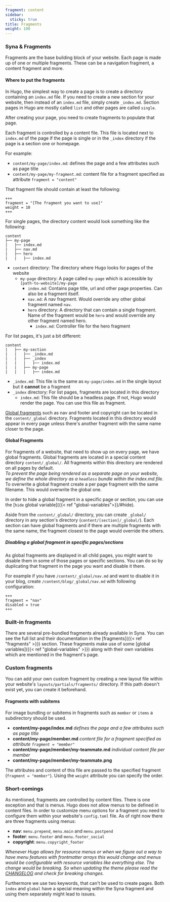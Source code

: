 ```yaml
---
fragment: content
sidebar:
  sticky: true
title: Fragments
weight: 100
---
```


### Syna & Fragments

Fragments are the base building block of your website.
Each page is made up of one or multiple fragments. 
These can be a navigation fragment, a content fragment and more.

#### Where to put the fragments

In Hugo, the simplest way to create a page is to create a directory containing an `index.md` file.
If you need to create a new section for your website, then instead of an `index.md` file, simply create `_index.md`.
Section pages in Hugo are mostly called `list` and other pages are called `single`.

After creating your page, you need to create fragments to populate that page.

Each fragment is controlled by a content file.
This file is located next to `index.md` of the page if the page is single or in the `_index` directory if the page is a section one or homepage.

For example:
- `content/my-page/index.md`: defines the page and a few attributes such as page title
- `content/my-page/my-fragment.md`: content file for a fragment specified as attribute `fragment = "content"`

That fragment file should contain at least the following:

```
+++
fragment = "[The fragment you want to use]"
weight = 10
+++
```

For single pages, the directory content would look something like the following:

```
content
├── my-page
|   ├── index.md
|   ├── nav.md
|   ├── hero
|   |   ├── index.md
```

- `content` directory: The directory where Hugo looks for pages of the website
    - `my-page` directory: A page called `my-page` which is accessible by `[path-to-website]/my-page`
        - `index.md`: Contains page title, url and other page properties. Can also be a fragment itself.
        - `nav.md`: A nav fragment. Would override any other global fragment named `nav`.
        - `hero` directory: A directory that can contain a single fragment. Name of the fragment would be `hero` and would override any other fragment named hero.
            - `index.md`: Controller file for the hero fragment

For list pages, it's just a bit different:

```
content
|   ├── my-section
|   |   ├── _index.md
|   |   ├── _index
|   |   |   ├── index.md
|   |   ├── my-page
|   |   |   ├── index.md
```

- `_index.md`: This file is the same as `my-page/index.md` in the single layout but it **cannot** be a fragment
- `_index` directory: For list pages, fragments are located in this directory
    - `index.md`: This file should be a headless page. If not, Hugo would render the page. You can use this file as fragment.

[Global fragments](#global-fragments) such as nav and footer and copyright can be located in the `content/_global` directory.
Fragments located in this directory would appear in every page unless there's another fragment with the same name closer to the page.

#### Global Fragments

For fragments of a website, that need to show up on every page, we have global fragments.
Global fragments are located in a special content directory `content/_global/`.
All fragments within this directory are rendered on all pages by default.  
*To prevent the page being rendered as a separate page on your website, we define the whole directory as a `headless` bundle within the index.md file.*
To overwrite a global fragment create a per page fragment with the same filename.
This would overwrite the global one.

In order to hide a global fragment in a specific page or section, you can use the [`hide` global variable]({{< ref "global-variables">}}/#hide).

Aside from the `content/_global/` directory, you can create `_global/` directory in any section's directory (`content/[section]/_global/`).
Each section can have global fragments and if there are multiple fragments with the same name, the fragment closest to the page would override the others.

##### Disabling a global fragment in specific pages/sections

As global fragments are displayed in all child pages, you might want to
disable them in some of those pages or specific sections. You can do so by
duplicating that fragment in the page you want and disable it there.

For example if you have `/content/_global/nav.md` and want to disable it in your
blog, create `/content/blog/_global/nav.md` with following configuration:

```
+++
fragment = "nav"
disabled = true
+++
```

### Built-in fragments

There are several pre-bundled fragments already available in Syna. You can see the full list and their documentation in the [fragments]({{< ref "fragments" >}}) section.
These fragments make use of some [global variables]({{< ref "global-variables" >}}) along with their own variables which are mentioned in the fragment's page.

### Custom fragments

You can add your own custom fragment by creating a new layout file within your website's `layouts/partials/fragments/` directory.
If this path doesn't exist yet, you can create it beforehand.

#### Fragments with subitems

For image bundling or subitems in fragments such as `member` or `items` a subdirectory should be used.  

- **content/my-page/index.md** *defines the page and a few attributes such as page title*  
- **content/my-page/member.md** *content file for a fragment specified as attribute `fragment = "member"`*  
- **content/my-page/member/my-teammate.md** *individual content file per member*  
- **content/my-page/member/my-teammate.png**

The attributes and content of this file are passed to the specified fragment (`fragment = "member"`).
Using the `weight` attribute you can specify the order.

### Short-comings

As mentioned, fragments are controlled by content files.
There is one exception and that is menus.
Hugo does not allow menus to be defined in content files.
In order to customize menu options for a fragment you need to configure them within your website's `config.toml` file.
As of right now there are three fragments using menus: 

- **nav**: `menu.prepend`, `menu.main` and `menu.postpend`
- **footer**: `menu.footer` and `menu.footer_social`
- **copyright**: `menu.copyright_footer`

*Whenever Hugo allows for resource menus or when we figure out a way to have menu features with frontmatter arrays this would change and menus would be configurable with resource variables like everything else. The change would be breaking. So when updating the theme please read the [CHANGELOG](https://github.com/okkur/syna/blob/master/CHANGELOG.md) and check for breaking changes.*

Furthermore we use two keywords, that can't be used to create pages.
Both `ìndex` and `global` have a special meaning within the Syna fragment and using them separately might lead to issues.
